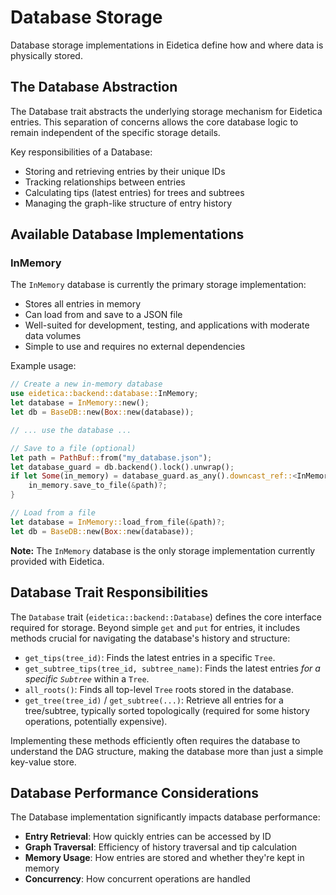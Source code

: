 # Database Storage

Database storage implementations in Eidetica define how and where data is physically stored.

## The Database Abstraction

The Database trait abstracts the underlying storage mechanism for Eidetica entries. This separation of concerns allows the core database logic to remain independent of the specific storage details.

Key responsibilities of a Database:

- Storing and retrieving entries by their unique IDs
- Tracking relationships between entries
- Calculating tips (latest entries) for trees and subtrees
- Managing the graph-like structure of entry history

## Available Database Implementations

### InMemory

The `InMemory` database is currently the primary storage implementation:

- Stores all entries in memory
- Can load from and save to a JSON file
- Well-suited for development, testing, and applications with moderate data volumes
- Simple to use and requires no external dependencies

Example usage:

```rust
// Create a new in-memory database
use eidetica::backend::database::InMemory;
let database = InMemory::new();
let db = BaseDB::new(Box::new(database));

// ... use the database ...

// Save to a file (optional)
let path = PathBuf::from("my_database.json");
let database_guard = db.backend().lock().unwrap();
if let Some(in_memory) = database_guard.as_any().downcast_ref::<InMemory>() {
    in_memory.save_to_file(&path)?;
}

// Load from a file
let database = InMemory::load_from_file(&path)?;
let db = BaseDB::new(Box::new(database));
```

**Note:** The `InMemory` database is the only storage implementation currently provided with Eidetica.

<!-- TODO: Document other database implementations when available (e.g., persistent storage, distributed databases) -->

## Database Trait Responsibilities

The `Database` trait (`eidetica::backend::Database`) defines the core interface required for storage. Beyond simple `get` and `put` for entries, it includes methods crucial for navigating the database's history and structure:

- `get_tips(tree_id)`: Finds the latest entries in a specific `Tree`.
- `get_subtree_tips(tree_id, subtree_name)`: Finds the latest entries _for a specific `Subtree`_ within a `Tree`.
- `all_roots()`: Finds all top-level `Tree` roots stored in the database.
- `get_tree(tree_id)` / `get_subtree(...)`: Retrieve all entries for a tree/subtree, typically sorted topologically (required for some history operations, potentially expensive).

Implementing these methods efficiently often requires the database to understand the DAG structure, making the database more than just a simple key-value store.

## Database Performance Considerations

The Database implementation significantly impacts database performance:

- **Entry Retrieval**: How quickly entries can be accessed by ID
- **Graph Traversal**: Efficiency of history traversal and tip calculation
- **Memory Usage**: How entries are stored and whether they're kept in memory
- **Concurrency**: How concurrent operations are handled
